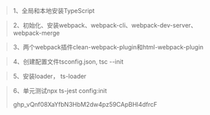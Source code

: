 <!--
 * @功能描述: 
 -->
> 1、全局和本地安装TypeScript

> 2、初始化、安装webpack、webpack-cli、webpack-dev-server、webpack-merge

> 3、两个webpack插件clean-webpack-plugin和html-webpack-plugin

> 4、创建配置文件tsconfig.json, tsc --init

> 5、安装loader， ts-loader

> 6、单元测试npx ts-jest config:init
> 
> 
> 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
